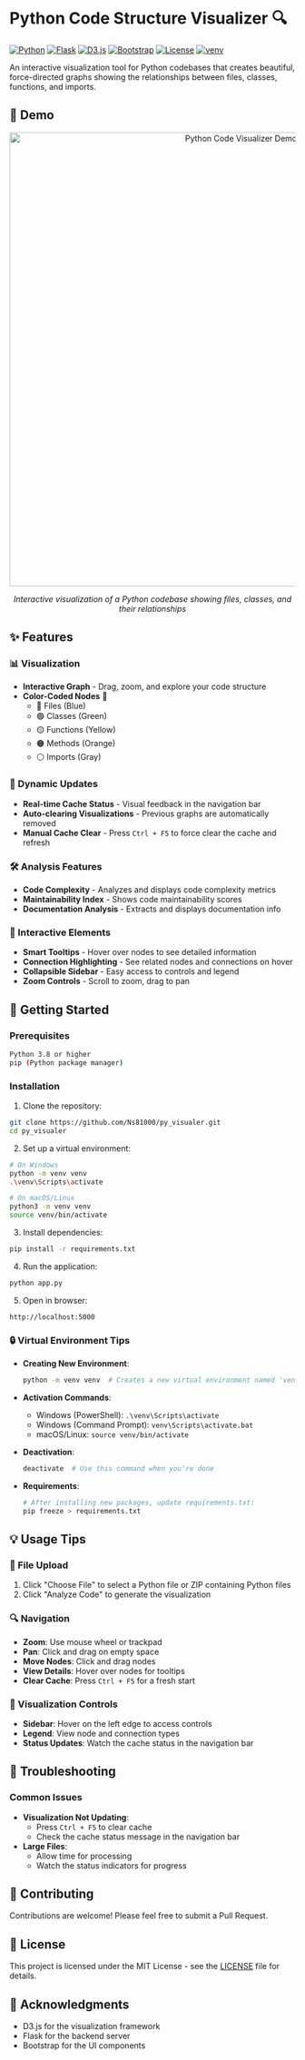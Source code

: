 # Python Code Structure Visualizer 🔍

[![Python](https://img.shields.io/badge/Python-3.8%2B-blue.svg)](https://www.python.org/downloads/)
[![Flask](https://img.shields.io/badge/Flask-2.0%2B-green.svg)](https://flask.palletsprojects.com/)
[![D3.js](https://img.shields.io/badge/D3.js-7.0-orange.svg)](https://d3js.org/)
[![Bootstrap](https://img.shields.io/badge/Bootstrap-5.3-purple.svg)](https://getbootstrap.com/)
[![License](https://img.shields.io/badge/License-MIT-yellow.svg)](LICENSE)
[![venv](https://img.shields.io/badge/venv-recommended-brightgreen.svg)](https://docs.python.org/3/library/venv.html)

An interactive visualization tool for Python codebases that creates beautiful, force-directed graphs showing the relationships between files, classes, functions, and imports.

## 🎥 Demo

<div align="center">
  <img src="docs/assets/demo.gif" alt="Python Code Visualizer Demo" width="800px">
  
  *Interactive visualization of a Python codebase showing files, classes, and their relationships*
</div>

## ✨ Features

### 📊 Visualization
- **Interactive Graph** - Drag, zoom, and explore your code structure
- **Color-Coded Nodes** 🎨
  - 🔷 Files (Blue)
  - 🟢 Classes (Green)
  - 🟡 Functions (Yellow)
  - 🟠 Methods (Orange)
  - ⚪ Imports (Gray)

### 🔄 Dynamic Updates
- **Real-time Cache Status** - Visual feedback in the navigation bar
- **Auto-clearing Visualizations** - Previous graphs are automatically removed
- **Manual Cache Clear** - Press `Ctrl + F5` to force clear the cache and refresh

### 🛠️ Analysis Features
- **Code Complexity** - Analyzes and displays code complexity metrics
- **Maintainability Index** - Shows code maintainability scores
- **Documentation Analysis** - Extracts and displays documentation info

### 🎯 Interactive Elements
- **Smart Tooltips** - Hover over nodes to see detailed information
- **Connection Highlighting** - See related nodes and connections on hover
- **Collapsible Sidebar** - Easy access to controls and legend
- **Zoom Controls** - Scroll to zoom, drag to pan

## 🚀 Getting Started

### Prerequisites
```bash
Python 3.8 or higher
pip (Python package manager)
```

### Installation

1. Clone the repository:
```bash
git clone https://github.com/Ns81000/py_visualer.git
cd py_visualer
```

2. Set up a virtual environment:
```bash
# On Windows
python -m venv venv
.\venv\Scripts\activate

# On macOS/Linux
python3 -m venv venv
source venv/bin/activate
```

3. Install dependencies:
```bash
pip install -r requirements.txt
```

4. Run the application:
```bash
python app.py
```

5. Open in browser:
```
http://localhost:5000
```

### 🔒 Virtual Environment Tips

- **Creating New Environment**:
  ```bash
  python -m venv venv  # Creates a new virtual environment named 'venv'
  ```

- **Activation Commands**:
  - Windows (PowerShell): `.\venv\Scripts\activate`
  - Windows (Command Prompt): `venv\Scripts\activate.bat`
  - macOS/Linux: `source venv/bin/activate`

- **Deactivation**:
  ```bash
  deactivate  # Use this command when you're done
  ```

- **Requirements**:
  ```bash
  # After installing new packages, update requirements.txt:
  pip freeze > requirements.txt
  ```

## 💡 Usage Tips

### 📁 File Upload
1. Click "Choose File" to select a Python file or ZIP containing Python files
2. Click "Analyze Code" to generate the visualization

### 🔍 Navigation
- **Zoom**: Use mouse wheel or trackpad
- **Pan**: Click and drag on empty space
- **Move Nodes**: Click and drag nodes
- **View Details**: Hover over nodes for tooltips
- **Clear Cache**: Press `Ctrl + F5` for a fresh start

### 🎨 Visualization Controls
- **Sidebar**: Hover on the left edge to access controls
- **Legend**: View node and connection types
- **Status Updates**: Watch the cache status in the navigation bar

## 🔧 Troubleshooting

### Common Issues
- **Visualization Not Updating**: 
  - Press `Ctrl + F5` to clear cache
  - Check the cache status message in the navigation bar
- **Large Files**: 
  - Allow time for processing
  - Watch the status indicators for progress

## 🤝 Contributing

Contributions are welcome! Please feel free to submit a Pull Request.

## 📄 License

This project is licensed under the MIT License - see the [LICENSE](LICENSE) file for details.

## 🙏 Acknowledgments

- D3.js for the visualization framework
- Flask for the backend server
- Bootstrap for the UI components 
